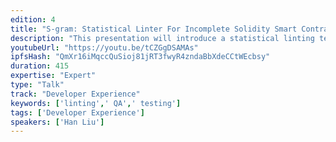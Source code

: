 ```yaml
---
edition: 4
title: "S-gram: Statistical Linter For Incomplete Solidity Smart Contracts"
description: "This presentation will introduce a statistical linting technique called S-gram for Solidity smart contracts. Generally, S-gram aims at finding bugs, stylistic errors, bad programming practice patterns in Solidity contracts. Unlike traditional approaches relying on program analysis which requires full/compilable contracts, S-gram offers automatic checking capability even for incomplete Solidity contracts, thus can help create better development experience where developers can almost code and check simultaneously. The key insight behind S-gram is that \"unusual code is more likely to be buggy\". The likelihood is measured via probability computation in statistical language models, e.g. N-gram. Specifically, S-gram builds an N-gram model out of a corpus of “good” contracts (“good” means meeting stylistic specifications and having no bugs). Given an incomplete contract c, S-gram first parses it into a token sequence based on abstract syntax tree types e.g., AssignExpr, CallExpr etc. Then, S-gram calculates probabilities with respect to the N-gram model for all the subsequences of c and further flags less-probable code as suspicious. This presentation will also introduce preliminary evaluation on S-gram in terms of capturing real-world smart contract errors. In the end, this presentation will highlight the future tooling support to integrate S-gram with a Solidity IDE."
youtubeUrl: "https://youtu.be/tCZGgDSAMAs"
ipfsHash: "QmXr16iMqccQuSioj81jRT3fwyR4zndaBbXdeCCtWEcbsy"
duration: 415
expertise: "Expert"
type: "Talk"
track: "Developer Experience"
keywords: ['linting',' QA',' testing']
tags: ['Developer Experience']
speakers: ['Han Liu']
---
```

